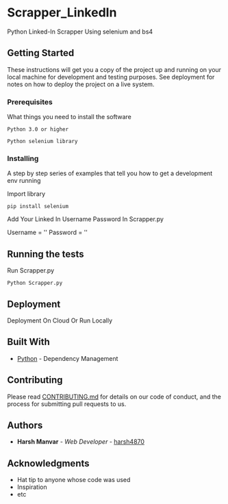# Scrapper_LinkedIn
Python Linked-In Scrapper Using selenium and bs4

## Getting Started

These instructions will get you a copy of the project up and running on your local machine for development and testing purposes. See deployment for notes on how to deploy the project on a live system.

### Prerequisites

What things you need to install the software

```
Python 3.0 or higher 

Python selenium library
```

### Installing

A step by step series of examples that tell you how to get a development env running

Import library

```
pip install selenium
```

Add Your Linked In Username Password In Scrapper.py

Username = ''
Password = ''

## Running the tests

Run Scrapper.py


```
Python Scrapper.py
```

## Deployment

Deployment On Cloud Or Run Locally 

## Built With

* [Python](https://www.python.org/) - Dependency Management

## Contributing

Please read [CONTRIBUTING.md]() for details on our code of conduct, and the process for submitting pull requests to us.

## Authors

* **Harsh Manvar** - *Web Developer* - [harsh4870](https://github.com/harsh4870)


## Acknowledgments

* Hat tip to anyone whose code was used
* Inspiration
* etc

